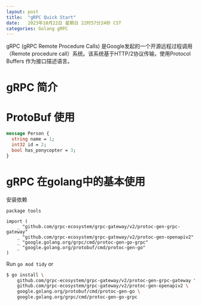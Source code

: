 ```yaml
---
layout: post
title:  "gRPC Quick Start"
date:   2023年10月22日 星期日 22时57分24秒 CST
categories: Golang gRPC
---
```

gRPC (gRPC Remote Procedure Calls) 是Google发起的一个开源远程过程调用（Remote procedure call）系统。该系统基于HTTP/2协议传输，使用Protocol Buffers 作为接口描述语言。

# gRPC 简介


# ProtoBuf 使用

```ProtoBuf
message Person {
  string name = 1;
  int32 id = 2;
  bool has_ponycopter = 3;
}
```

# gRPC 在golang中的基本使用

安装依赖

```golang
package tools

import (
    _ "github.com/grpc-ecosystem/grpc-gateway/v2/protoc-gen-grpc-gateway"
    _ "github.com/grpc-ecosystem/grpc-gateway/v2/protoc-gen-openapiv2"
    _ "google.golang.org/grpc/cmd/protoc-gen-go-grpc"
    _ "google.golang.org/protobuf/cmd/protoc-gen-go"
)
```
Run `go mod tidy` or 

```bash
$ go install \
    github.com/grpc-ecosystem/grpc-gateway/v2/protoc-gen-grpc-gateway \
    github.com/grpc-ecosystem/grpc-gateway/v2/protoc-gen-openapiv2 \
    google.golang.org/protobuf/cmd/protoc-gen-go \
    google.golang.org/grpc/cmd/protoc-gen-go-grpc
```

